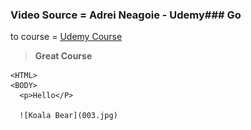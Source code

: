 ### Video Source = Adrei Neagoie - Udemy### Go 
to course = [Udemy Course](https://www.udemy.com/course/complete-react-developer-zero-to-mastery/learn/lecture/14987272?start=15#overview)
> **Great Course**

    <HTML>
    <BODY>
      <p>Hello</P>
      
      ![Koala Bear](003.jpg)
